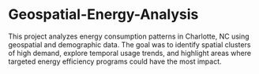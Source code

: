 # Geospatial-Energy-Analysis
This project analyzes energy consumption patterns in Charlotte, NC using geospatial and demographic data. The goal was to identify spatial clusters of high demand, explore temporal usage trends, and highlight areas where targeted energy efficiency programs could have the most impact.
